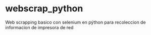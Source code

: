 # webscrap_python
Web scrapping basico con selenium en pýthon para recoleccion de informacion de impresora de red
